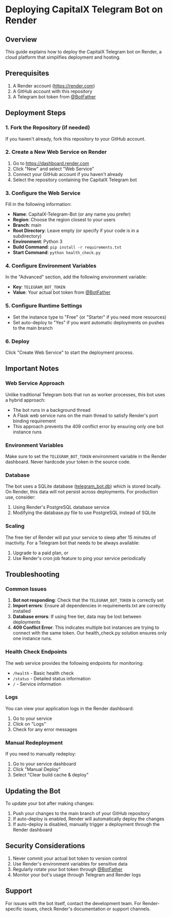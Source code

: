 # Deploying CapitalX Telegram Bot on Render

## Overview
This guide explains how to deploy the CapitalX Telegram bot on Render, a cloud platform that simplifies deployment and hosting.

## Prerequisites
1. A Render account (https://render.com)
2. A GitHub account with this repository
3. A Telegram bot token from [@BotFather](https://t.me/BotFather)

## Deployment Steps

### 1. Fork the Repository (if needed)
If you haven't already, fork this repository to your GitHub account.

### 2. Create a New Web Service on Render
1. Go to https://dashboard.render.com
2. Click "New" and select "Web Service"
3. Connect your GitHub account if you haven't already
4. Select the repository containing the CapitalX Telegram bot

### 3. Configure the Web Service
Fill in the following information:
- **Name**: CapitalX-Telegram-Bot (or any name you prefer)
- **Region**: Choose the region closest to your users
- **Branch**: main
- **Root Directory**: Leave empty (or specify if your code is in a subdirectory)
- **Environment**: Python 3
- **Build Command**: `pip install -r requirements.txt`
- **Start Command**: `python health_check.py`

### 4. Configure Environment Variables
In the "Advanced" section, add the following environment variable:
- **Key**: `TELEGRAM_BOT_TOKEN`
- **Value**: Your actual bot token from [@BotFather](https://t.me/BotFather)

### 5. Configure Runtime Settings
- Set the instance type to "Free" (or "Starter" if you need more resources)
- Set auto-deploy to "Yes" if you want automatic deployments on pushes to the main branch

### 6. Deploy
Click "Create Web Service" to start the deployment process.

## Important Notes

### Web Service Approach
Unlike traditional Telegram bots that run as worker processes, this bot uses a hybrid approach:
- The bot runs in a background thread
- A Flask web service runs on the main thread to satisfy Render's port binding requirement
- This approach prevents the 409 conflict error by ensuring only one bot instance runs

### Environment Variables
Make sure to set the `TELEGRAM_BOT_TOKEN` environment variable in the Render dashboard. Never hardcode your token in the source code.

### Database
The bot uses a SQLite database ([telegram_bot.db](file:///c%3A/Users/money/HustleProjects/BevanTheDev/Telegrambot/telegram_bot.db)) which is stored locally. On Render, this data will not persist across deployments. For production use, consider:
1. Using Render's PostgreSQL database service
2. Modifying the database.py file to use PostgreSQL instead of SQLite

### Scaling
The free tier of Render will put your service to sleep after 15 minutes of inactivity. For a Telegram bot that needs to be always available:
1. Upgrade to a paid plan, or
2. Use Render's cron job feature to ping your service periodically

## Troubleshooting

### Common Issues
1. **Bot not responding**: Check that the `TELEGRAM_BOT_TOKEN` is correctly set
2. **Import errors**: Ensure all dependencies in requirements.txt are correctly installed
3. **Database errors**: If using free tier, data may be lost between deployments
4. **409 Conflict Error**: This indicates multiple bot instances are trying to connect with the same token. Our health_check.py solution ensures only one instance runs.

### Health Check Endpoints
The web service provides the following endpoints for monitoring:
- `/health` - Basic health check
- `/status` - Detailed status information
- `/` - Service information

### Logs
You can view your application logs in the Render dashboard:
1. Go to your service
2. Click on "Logs"
3. Check for any error messages

### Manual Redeployment
If you need to manually redeploy:
1. Go to your service dashboard
2. Click "Manual Deploy"
3. Select "Clear build cache & deploy"

## Updating the Bot
To update your bot after making changes:
1. Push your changes to the main branch of your GitHub repository
2. If auto-deploy is enabled, Render will automatically deploy the changes
3. If auto-deploy is disabled, manually trigger a deployment through the Render dashboard

## Security Considerations
1. Never commit your actual bot token to version control
2. Use Render's environment variables for sensitive data
3. Regularly rotate your bot token through [@BotFather](https://t.me/BotFather)
4. Monitor your bot's usage through Telegram and Render logs

## Support
For issues with the bot itself, contact the development team.
For Render-specific issues, check Render's documentation or support channels.